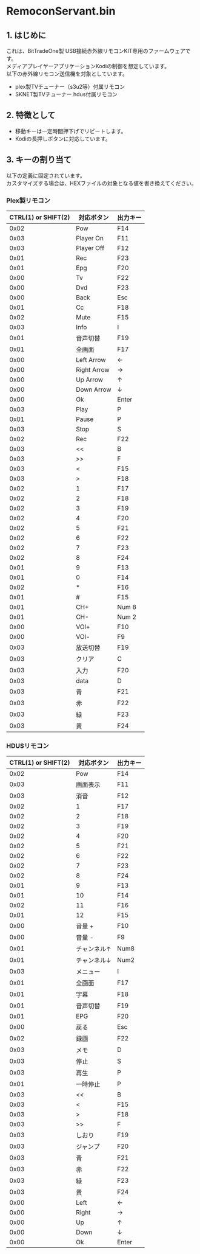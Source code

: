 # RemoconServant.bin
## 1. はじめに
これは、BitTradeOne製 USB接続赤外線リモコンKIT専用のファームウェアです。  
メディアプレイヤーアプリケーションKodiの制御を想定しています。  
以下の赤外線リモコン送信機を対象としています。
- plex製TVチューナー（s3u2等）付属リモコン
- SKNET製TVチューナー hdus付属リモコン

## 2. 特徴として
- 移動キーは一定時間押下げでリピートします。
- Kodiの長押しボタンに対応しています。

## 3. キーの割り当て
以下の定義に固定されています。  
カスタマイズする場合は、HEXファイルの対象となる値を書き換えてください。

### Plex製リモコン
| CTRL(1) or SHIFT(2) | 対応ボタン | 出力キー |
----|----|----
|0x02 	|Pow			|F14|
|0x03 	|Player On	|F11|
|0x03 	|Player Off	|F12|
|0x01 	|Rec		|F23|
|0x01 	|Epg		|F20|
|0x00 	|Tv			|F22|
|0x00 	|Dvd		|F23|
|0x00 	|Back		|Esc|
|0x01 	|Cc			|F18|
|0x02 	|Mute		|F15|
|0x03 	|Info		|I|
|0x01 	|音声切替	|F19|
|0x01 	|全画面		|F17|
|0x00 	|Left Arrow	|←|
|0x00 	|Right Arrow	|→|
|0x00 	|Up Arrow	|↑|
|0x00 	|Down Arrow	|↓|
|0x00 	|Ok			|Enter|
|0x03 	|Play		|P|
|0x01 	|Pause		|P|
|0x03 	|Stop		|S|
|0x02 	|Rec			|F22|
|0x03 	|<<			|B|
|0x03 	|>>			|F|
|0x03 	|<			|F15|
|0x03 	|>			|F18|
|0x02 	|1			|F17|
|0x02 	|2			|F18|
|0x02 	|3			|F19|
|0x02 	|4			|F20|
|0x02 	|5			|F21|
|0x02 	|6			|F22|
|0x02 	|7			|F23|
|0x02 	|8			|F24|
|0x01 	|9			|F13|
|0x01 	|0			|F14|
|0x02 	|*			|F16|
|0x01 	|#			|F15|
|0x01 	|CH+			|Num 8|
|0x01 	|CH-			|Num 2|
|0x00 	|VOl+		|F10|
|0x00 	|VOl-		|F9|
|0x03 	|放送切替	|F19|
|0x03 	|クリア		|C|
|0x03 	|入力		|F20|
|0x03 	|data		|D|
|0x03 	|青			|F21|
|0x03 	|赤			|F22|
|0x03 	|緑			|F23|
|0x03 	|黄			|F24|

### HDUSリモコン
| CTRL(1) or SHIFT(2) | 対応ボタン | 出力キー |
----|----|----
|	0x02	|Pow			|F14|
|	0x03	|画面表示		|F11|
|	0x03	|消音			|F12|
|	0x02	|1			|F17|
|	0x02	|2			|F18|
|	0x02	|3			|F19|
|	0x02	|4			|F20|
|	0x02	|5			|F21|
|	0x02	|6			|F22|
|	0x02	|7			|F23|
|	0x02	|8			|F24|
|	0x01	|9			|F13|
|	0x01	|10			|F14|
|	0x02	|11			|F16|
|	0x01	|12			|F15|
|	0x00	|音量 +		|F10|
|	0x00	|音量 -		|F9|
|	0x01	|チャンネル↑	|Num8|
|	0x01	|チャンネル↓	|Num2|
|	0x03	|メニュー		|I|
|	0x01	|全画面		|F17|
|	0x01	|字幕			|F18|
|	0x01	|音声切替		|F19|
|	0x01	|EPG			|F20|
|	0x00	|戻る			|Esc|
|	0x02	|録画			|F22|
|	0x03	|メモ			|D|
|	0x03	|停止			|S|
|	0x03	|再生			|P|
|	0x01	|一時停止		|P|
|	0x03	|<<			|B|
|	0x03	|<			|F15|
|	0x03	|>			|F18|
|	0x03	|>>			|F|
|	0x03	|しおり		|F19|
|	0x03	|ジャンプ		|F20|
|	0x03	|青			|F21|
|	0x03	|赤			|F22|
|	0x03	|緑			|F23|
|	0x03	|黄			|F24|
|	0x00	|Left			|←|
|	0x00	|Right		|→|
|	0x00	|Up			|↑|
|	0x00	|Down			|↓|
|	0x00	|Ok			|Enter|
